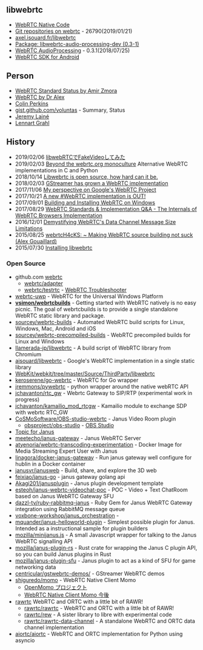## libwebrtc
- [WebRTC Native Code](https://webrtc.org/native-code/)
- [Git repositories on webrtc](https://webrtc.googlesource.com/?format=HTML) - 26790(2019/01/21)
- [axel.isouard.fr/libwebrtc](https://axel.isouard.fr/libwebrtc)
- [Package: libwebrtc-audio-processing-dev (0.3-1)](https://packages.ubuntu.com/artful/libwebrtc-audio-processing-dev)
- [WebRTC AudioProcessing](https://freedesktop.org/software/pulseaudio/webrtc-audio-processing/) - 0.3.1(2018/07/25)
- [WebRTC SDK for Android](https://bintray.com/google/webrtc/google-webrtc)


## Person
- [WebRTC Standard Status by Amir Zmora](https://www.slideshare.net/AmirZ?utm_campaign=profiletracking&utm_medium=sssite&utm_source=ssslideview)
- [WebRTC by Dr Alex](https://webrtcbydralex.com/)
- [Colin Perkins](https://csperkins.org/)
- [gist.github.com/voluntas](https://gist.github.com/voluntas) - Summary, Status
- [Jeremy Lainé](https://github.com/jlaine)
- [Lennart Grahl](https://github.com/lgrahl)


## History
- 2019/02/06 [libwebRTCでFakeVideoしてみた](https://qiita.com/aikw/items/efb3726eb808a913d9da)
- 2019/02/03 [Beyond the webrtc.org monoculture](https://fosdem.org/2019/schedule/event/beyond_webrtc_monoculture/) Alternative WebRTC implementations in C and Python
- 2018/10/14 [Libwebrtc is open source, how hard can it be.](https://webrtcbydralex.com/index.php/2018/10/14/libwebrtc-is-open-source-how-hard-can-it-be/) 
- 2018/02/03 [GStreamer has grown a WebRTC implementation](https://hk.saowen.com/a/adaaff32c420090e04577b2b95afbeb16e4d7aa24f6328cce58a1da5e93651d9)
- 2017/11/06 [My perspective on Google's WebRTC Project](https://www.linkedin.com/pulse/my-perspective-googles-webrtc-project-michael-ivanov)
- 2017/10/21 [A new #WebRTC implementation is OUT!](http://webrtcbydralex.com/index.php/2017/10/21/a-new-webrtc-implementation-is-out/)
- 2017/09/01 [Building and Installing WebRTC on Windows](https://sourcey.com/building-and-installing-webrtc-on-windows/)
- 2017/08/29 [WebRTC Standards & Implementation Q&A - The Internals of WebRTC Browsers Implementation](https://www.slideshare.net/AmirZ/webrtc-standards-implementation-qa-the-internals-of-webrtc-browsers-implementation)
- 2016/12/01 [Demystifying WebRTC's Data Channel Message Size Limitations](https://lgrahl.de/articles/demystifying-webrtc-dc-size-limit.html)
- 2015/08/25 [webrtcH4cKS: ~ Making WebRTC source building not suck (Alex Gouaillard)](https://webrtchacks.com/building-webrtc-from-source/)
- 2015/07/30 [Installing libwebrtc](http://webrtcbydralex.com/index.php/2015/07/30/installing-libwebrtc-locally-and-packaging-it/)


### Open Source
- github.com [webrtc](https://github.com/webrtc)
    - [webrtc/adapter](https://github.com/webrtc/adapter)
    - [webrtc/testrtc](https://github.com/webrtc/testrtc) - [WebRTC Troubleshooter](https://test.webrtc.org/)
- [webrtc-uwp](https://github.com/webrtc-uwp) - WebRTC for the Universal Windows Platform
- [**vsimon/webrtcbuilds**](https://github.com/vsimon/webrtcbuilds) - Getting started with WebRTC natively is no easy picnic. The goal of webrtcbuilds is to provide a single standalone WebRTC static library and package.
- [sourcey/webrtc-builds](https://github.com/sourcey/webrtc-builds) - Automated WebRTC build scripts for Linux, Windows, Mac, Android and iOS
- [sourcey/webrtc-precompiled-builds](https://github.com/sourcey/webrtc-precompiled-builds) - WebRTC precompiled builds for Linux and Windows
- [llamerada-jp/libwebrtc](https://github.com/llamerada-jp/libwebrtc) - A build script of WebRTC library from Chromium
- [aisouard/libwebrtc](https://github.com/aisouard/libwebrtc) - Google's WebRTC implementation in a single static library
- [WebKit/webkit/tree/master/Source/ThirdParty/libwebrtc](https://github.com/WebKit/webkit/tree/master/Source/ThirdParty/libwebrtc)
- [keroserene/go-webrtc](https://github.com/keroserene/go-webrtc) - WebRTC for Go wrapper
- [jremmons/pywebrtc](https://github.com/jremmons/pywebrtc) - python wrapper around the native webRTC API
- [jchavanton/rtc_gw](https://github.com/jchavanton/rtc_gw) - Webrtc Gateway to SIP/RTP (experimental work in progress)
- [jchavanton/kamailio_mod_rtcgw](https://github.com/jchavanton/kamailio_mod_rtcgw) - Kamailio module to exchange SDP with webrtc RTC_GW
- [CoSMoSoftware/OBS-studio-webrtc](https://github.com/CoSMoSoftware/OBS-studio-webrtc) - Janus Video Room plugin
    - [obsproject/obs-studio](https://github.com/obsproject/obs-studio) - [OBS Studio](https://obsproject.com/)
- [Topic for Janus](https://github.com/topics/janus)
- [meetecho/janus-gateway](https://github.com/meetecho/janus-gateway) - Janus WebRTC Server
- [atyenoria/webrtc-transcoding-experimentation](https://github.com/atyenoria/webrtc-transcoding-experimentation) - Docker Image for Media Streaming Expert User with Janus
- [linagora/docker-janus-gateway](https://github.com/linagora/docker-janus-gateway) - Run janus gateway well configure for hublin in a Docker container
- [janusvr/janusweb](https://github.com/janusvr/janusweb) - Build, share, and explore the 3D web
- [feixiao/janus-go](https://github.com/feixiao/janus-go) - janus gateway golang api
- [Akagi201/janusplugin](https://github.com/Akagi201/janusplugin) - Janus plugin development template
- [esteoh/janus-webrtc-videochat-poc](https://github.com/esteoh/janus-webrtc-videochat-poc) - POC - Video + Text ChatRoom based on Janus WebRTC Gateway SFU
- [dazzl-tv/ruby-rabbitmq-janus](https://github.com/dazzl-tv/ruby-rabbitmq-janus) - Ruby Gem for Janus WebRTC Gateway integration using RabbitMQ message queue
- [voxbone-workshop/janus_orchestration](https://github.com/voxbone-workshop/janus_orchestration) - 
- [mquander/janus-helloworld-plugin](https://github.com/mquander/janus-helloworld-plugin) - Simplest possible plugin for Janus. Intended as a instructional sample for plugin builders
- [mozilla/minijanus.js](https://github.com/mozilla/minijanus.js) - A small Javascript wrapper for talking to the Janus WebRTC signalling API
- [mozilla/janus-plugin-rs](https://github.com/mozilla/janus-plugin-rs) - Rust crate for wrapping the Janus C plugin API, so you can build Janus plugins in Rust
- [mozilla/janus-plugin-sfu](https://github.com/mozilla/janus-plugin-sfu) - Janus plugin to act as a kind of SFU for game networking data
- [centricular/gstwebrtc-demos/](https://github.com/centricular/gstwebrtc-demos/) - GStreamer WebRTC demos
- [shiguredo/momo](https://github.com/shiguredo/momo) - WebRTC Native Client Momo
    - [OpenMomo プロジェクト](https://gist.github.com/voluntas/51c67d0d8ce7af9f24655cee4d7dd253)
    - [WebRTC Native Client Momo 今後](https://medium.com/shiguredo/webrtc-native-client-momo-%E4%BB%8A%E5%BE%8C-e82aaec63c3f)
- [rawrtc](https://github.com/rawrtc) WebRTC and ORTC with a little bit of RAWR!
    - [rawrtc/rawrtc](https://github.com/rawrtc/rawrtc) - WebRTC and ORTC with a little bit of RAWR!
    - [rawrtc/rew](https://github.com/rawrtc/rew) - A sister library to libre with experimental code
    - [rawrtc/rawrtc-data-channel](https://github.com/rawrtc/rawrtc-data-channel) - A standalone WebRTC and ORTC data channel implementation
- [aiortc/aiortc](https://github.com/aiortc/aiortc) - WebRTC and ORTC implementation for Python using asyncio


